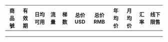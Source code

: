 |商品號|有效期|日均可用|流量|梯数|总价USD|总价RMB|年均价|月均价|汇率|线下限售|
|-----|-----|-------|---|---|-------|------|------|----|---|------|
||||||||||||
||||||||||||
||||||||||||

